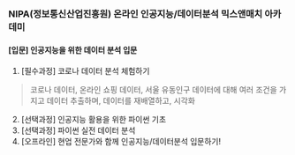 ### NIPA(정보통신산업진흥원) 온라인 인공지능/데이터분석 믹스앤매치 아카데미
  #### [입문] 인공지능을 위한 데이터 분석 입문
1. [필수과정] 코로나 데이터 분석 체험하기
>코로나 데이터, 온라인 쇼핑 데이터, 서울 유동인구 데이터에 대해 여러 조건을 가지고 데이터 추출하며, 데이터를 재배열하고, 시각화
2. [선택과정] 인공지능 활용을 위한 파이썬 기초
3. [선택과정] 파이썬 실전 데이터 분석
4. [오프라인] 현업 전문가와 함께 인공지능/데이터분석 입문하기!
